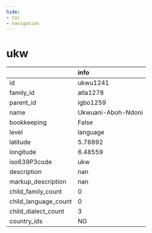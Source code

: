```yaml
---
hide:
- toc
- navigation
---
```

# ukw
|                      | info               |
|:---------------------|:-------------------|
| id                   | ukwu1241           |
| family_id            | atla1278           |
| parent_id            | igbo1259           |
| name                 | Ukwuani-Aboh-Ndoni |
| bookkeeping          | False              |
| level                | language           |
| latitude             | 5.78892            |
| longitude            | 6.48559            |
| iso639P3code         | ukw                |
| description          | nan                |
| markup_description   | nan                |
| child_family_count   | 0                  |
| child_language_count | 0                  |
| child_dialect_count  | 3                  |
| country_ids          | NG                 |